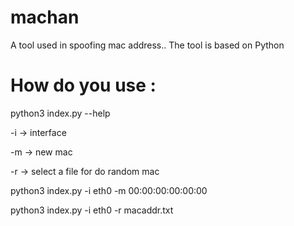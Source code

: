 # machan
A tool used in spoofing mac address.. The tool is based on Python


# How do you use :

python3 index.py --help

-i    ->    interface

-m    ->    new mac

-r    ->    select a file for do random mac

python3 index.py -i eth0 -m 00:00:00:00:00:00

python3 index.py -i eth0 -r macaddr.txt


